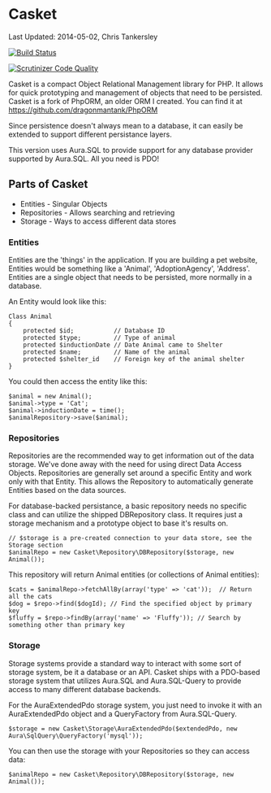 # Casket
Last Updated: 2014-05-02, Chris Tankersley

[![Build Status](https://travis-ci.org/dragonmantank/casket.svg)](https://travis-ci.org/dragonmantank/casket)

[![Scrutinizer Code Quality](https://scrutinizer-ci.com/g/dragonmantank/casket/badges/quality-score.png?s=9de51acaefc732ff0285a785c772b58e9ad63e62)](https://scrutinizer-ci.com/g/dragonmantank/casket/)

Casket is a compact Object Relational Management library for PHP. It allows for 
quick prototyping and management of objects that need to be persisted. Casket is a fork of
PhpORM, an older ORM I created. You can find it at https://github.com/dragonmantank/PhpORM

Since persistence doesn't always mean to a database, it can easily be extended
to support different persistance layers.

This version uses Aura.SQL to provide support for any database provider supported by Aura.SQL. All you need is PDO!

## Parts of Casket
* Entities - Singular Objects
* Repositories - Allows searching and retrieving
* Storage - Ways to access different data stores

### Entities
Entities are the 'things' in the application. If you are building a pet
website, Entities would be something like a 'Animal', 'AdoptionAgency',
'Address'. Entities are a single object that needs to be persisted, more
normally in a database.

An Entity would look like this:

    Class Animal
    {
        protected $id;           // Database ID
        protected $type;         // Type of animal
        protected $inductionDate // Date Animal came to Shelter
        protected $name;         // Name of the animal
        protected $shelter_id    // Foreign key of the animal shelter
    }

You could then access the entity like this:

    $animal = new Animal();
    $animal->type = 'Cat';
    $animal->inductionDate = time();
    $animalRepository->save($animal);

### Repositories
Repositories are the recommended way to get information out of the data storage. We've done away with the need for using
direct Data Access Objects. Repositories are generally set around a specific Entity and work only with that Entity. This
allows the Repository to automatically generate Entities based on the data sources.

For database-backed persistance, a basic repository needs no specific class and can utilize the shipped DBRepository class.
It requires just a storage mechanism and a prototype object to base it's results on.

    // $storage is a pre-created connection to your data store, see the Storage section
    $animalRepo = new Casket\Repository\DBRepository($storage, new Animal());

This repository will return Animal entities (or collections of Animal entities):

    $cats = $animalRepo->fetchAllBy(array('type' => 'cat'));  // Return all the cats
    $dog = $repo->find($dogId); // Find the specified object by primary key
    $fluffy = $repo->findBy(array('name' => 'Fluffy')); // Search by something other than primary key
  
### Storage
Storage systems provide a standard way to interact with some sort of storage system, be it a database or an API. Casket
ships with a PDO-based storage system that utilizes Aura.SQL and Aura.SQL-Query to provide access to many different
database backends.

For the AuraExtendedPdo storage system, you just need to invoke it with an AuraExtendedPdo object and a QueryFactory from
Aura.SQL-Query.

    $storage = new Casket\Storage\AuraExtendedPdo($extendedPdo, new Aura\SqlQuery\QueryFactory('mysql'));

You can then use the storage with your Repositories so they can access data:

    $animalRepo = new Casket\Repository\DBRepository($storage, new Animal());
